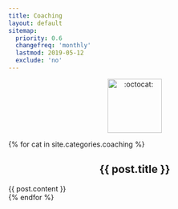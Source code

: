 ```yaml
---
title: Coaching
layout: default
sitemap:
  priority: 0.6
  changefreq: 'monthly'
  lastmod: 2019-05-12
  exclude: 'no'
---
```


<p align="center">
       <img class="emoji" title=":octocat:" alt=":octocat:" src="https://octodex.github.com/images/agendacat.png" height="108" width="108">
     </p>
   
{% for cat in site.categories.coaching %}
  <article>
    <h2 align = "center">
        {{ post.title }}
    </h2>
    {{ post.content }}
  </article>
{% endfor %}

